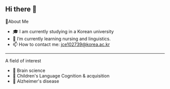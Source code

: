 ## Hi there 👋
<!--  -->

🏅About Me

- 🎓 I am currently studying in a Korean university
- 🌱 I’m currently learning nursing and linguistics.
- 📫 How to contact me: jce102739@korea.ac.kr
---
A field of interest
- 🧠 Brain science
- 👶 Children's Language Cognition & acquisition
- 👵 Alzheimer's disease
